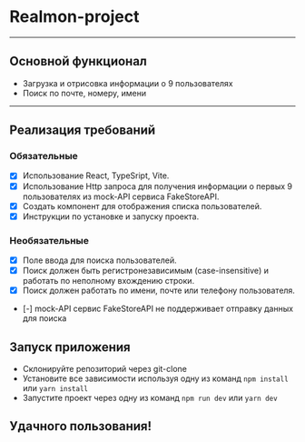 # Realmon-project

---

## Основной функционал

- Загрузка и отрисовка информации о 9 пользователях
- Поиск по почте, номеру, имени

---

## Реализация требований

### Обязательные

- [x] Использование React, TypeSript, Vite.
- [x] Использование Http запроса для получения информации о первых 9 пользователях из mock-API сервиса FakeStoreAPI.
- [x] Создать компонент для отображения списка пользователей.
- [x] Инструкции по установке и запуску проекта.

### Необязательные

- [x] Поле ввода для поиска пользователей.
- [x] Поиск должен быть регистронезависимым (case-insensitive) и работать по неполному вхождению строки.
- [x] Поиск должен работать по имени, почте или телефону пользователя.
- [-] mock-API сервис FakeStoreAPI не поддерживает отправку данных для поиска

## Запуск приложения

- Склонируйте репозиторий через git-clone
- Установите все зависимости используя одну из команд `npm install` или `yarn install`
- Запустите проект через одну из команд `npm run dev` или `yarn dev`

## Удачного пользования!
